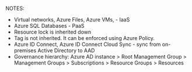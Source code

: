 NOTES:
- Virtual networks, Azure Files, Azure VMs, - IaaS
- Azure SQL Databases - PaaS
- Resource lock is inherited down
- Tag is not inherited. It can be enforced using Azure Policy.
- Azure ID Connect, Azure ID Connect Cloud Sync - sync from on-premises Active Directory to AAD
- Governance hierarchy: Azure AD instance > Root Management Group > Management Groups > Subscriptions > Resource Groups > Resources
